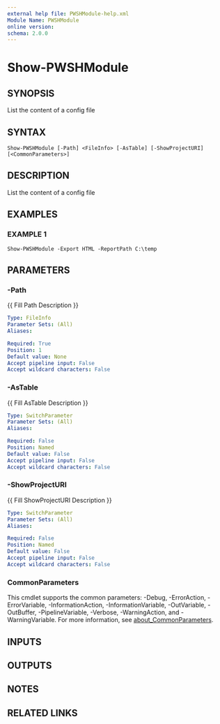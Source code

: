 ```yaml
---
external help file: PWSHModule-help.xml
Module Name: PWSHModule
online version:
schema: 2.0.0
---
```


# Show-PWSHModule

## SYNOPSIS
List the content of a config file

## SYNTAX

```
Show-PWSHModule [-Path] <FileInfo> [-AsTable] [-ShowProjectURI] [<CommonParameters>]
```

## DESCRIPTION
List the content of a config file

## EXAMPLES

### EXAMPLE 1
```
Show-PWSHModule -Export HTML -ReportPath C:\temp
```

## PARAMETERS

### -Path
{{ Fill Path Description }}

```yaml
Type: FileInfo
Parameter Sets: (All)
Aliases:

Required: True
Position: 1
Default value: None
Accept pipeline input: False
Accept wildcard characters: False
```

### -AsTable
{{ Fill AsTable Description }}

```yaml
Type: SwitchParameter
Parameter Sets: (All)
Aliases:

Required: False
Position: Named
Default value: False
Accept pipeline input: False
Accept wildcard characters: False
```

### -ShowProjectURI
{{ Fill ShowProjectURI Description }}

```yaml
Type: SwitchParameter
Parameter Sets: (All)
Aliases:

Required: False
Position: Named
Default value: False
Accept pipeline input: False
Accept wildcard characters: False
```

### CommonParameters
This cmdlet supports the common parameters: -Debug, -ErrorAction, -ErrorVariable, -InformationAction, -InformationVariable, -OutVariable, -OutBuffer, -PipelineVariable, -Verbose, -WarningAction, and -WarningVariable. For more information, see [about_CommonParameters](http://go.microsoft.com/fwlink/?LinkID=113216).

## INPUTS

## OUTPUTS

## NOTES

## RELATED LINKS
